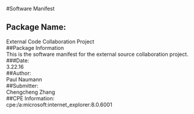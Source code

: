 #Software Manifest<br>
## Package Name:<br>
External Code Collaboration Project<br>
##Package Information<br>
This is the software manifest for the external source collaboration project.<br>
###Date:<br>
3.22.16<br>
##Author:<br>
Paul Naumann<br>
##Submitter: <br>
Chengcheng Zhang<br>
##CPE Information:<br>
cpe:/a:microsoft:internet_explorer:8.0.6001<br>
